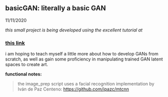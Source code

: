 ## basicGAN: literally a basic GAN

11/11/2020

*this small project is being developed using the excellent tutorial at*
### [this link](https://machinelearningmastery.com/how-to-interpolate-and-perform-vector-arithmetic-with-faces-using-a-generative-adversarial-network/)

i am hoping to teach myself a little more about how to develop GANs from scratch,
as well as gain some proficiency in manipulating trained GAN latent spaces to create art.


**functional notes:**
> the image_prep script uses a facial recognition implementation by Iván de Paz Centeno:
https://github.com/ipazc/mtcnn